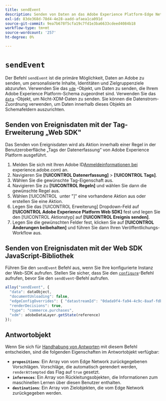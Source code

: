 ```yaml
---
title: sendEvent
description: Senden von Daten an das Adobe Experience Platform-Edge Network.
exl-id: 83de368d-78d4-4e28-aadd-afaea1ca091d
source-git-commit: 9ea7b678f5cfa19c7fd1e3ba6633cdeed4084b18
workflow-type: tm+mt
source-wordcount: '257'
ht-degree: 0%

---
```


# `sendEvent`

Der Befehl `sendEvent` ist die primäre Möglichkeit, Daten an Adobe zu senden, um personalisierte Inhalte, Identitäten und Zielgruppenziele abzurufen. Verwenden Sie das [`xdm`](xdm.md) -Objekt, um Daten zu senden, die Ihrem Adobe Experience Platform-Schema zugeordnet sind. Verwenden Sie das [`data`](data.md) -Objekt, um Nicht-XDM-Daten zu senden. Sie können die Datenstrom-Zuordnung verwenden, um Daten innerhalb dieses Objekts an Schemafeldern auszurichten.

## Senden von Ereignisdaten mit der Tag-Erweiterung „Web SDK&quot;

Das Senden von Ereignisdaten wird als Aktion innerhalb einer Regel in der Benutzeroberfläche „Tags der Datenerfassung“ von Adobe Experience Platform ausgeführt.

1. Melden Sie sich mit Ihren Adobe ID[Anmeldeinformationen bei ](https://experience.adobe.com)experience.adobe.com) an.
1. Navigieren Sie **[!UICONTROL Datenerfassung]** > **[!UICONTROL Tags]**.
1. Wählen Sie die gewünschte Tag-Eigenschaft aus.
1. Navigieren Sie zu **[!UICONTROL Regeln]** und wählen Sie dann die gewünschte Regel aus.
1. Wählen [!UICONTROL &#x200B; unter &quot;]&quot; eine vorhandene Aktion aus oder erstellen Sie eine Aktion.
1. Legen Sie das [!UICONTROL Erweiterung] Dropdown-Feld auf **[!UICONTROL Adobe Experience Platform Web SDK]** fest und legen Sie den [!UICONTROL Aktionstyp] auf **[!UICONTROL Ereignis senden]**.
1. Legen Sie die gewünschten Felder fest, klicken Sie auf **[!UICONTROL Änderungen beibehalten]** und führen Sie dann Ihren Veröffentlichungs-Workflow aus.

## Senden von Ereignisdaten mit der Web SDK JavaScript-Bibliothek

Führen Sie den `sendEvent` Befehl aus, wenn Sie Ihre konfigurierte Instanz der Web-SDK aufrufen. Stellen Sie sicher, dass Sie den [`configure`](../configure/overview.md)-Befehl aufrufen, bevor Sie den `sendEvent`-Befehl aufrufen.

```js
alloy("sendEvent", {
  "data": dataObject,
  "documentUnloading": false,
  "edgeConfigOverrides": { "datastreamId": "0dada9f4-fa94-4c9c-8aaf-fdbac6c56287" },
  "renderDecisions": true,
  "type": "commerce.purchases",
  "xdm": adobeDataLayer.getState(reference)
});
```

## Antwortobjekt

Wenn Sie sich für [Handhabung von Antworten](../command-responses.md) mit diesem Befehl entscheiden, sind die folgenden Eigenschaften im Antwortobjekt verfügbar:

* **`propositions`**: Ein Array von vom Edge Network zurückgegebenen Vorschlägen. Vorschläge, die automatisch gerendert werden, `renderAttempted` das Flag auf `true` gesetzt.
* **`inferences`**: Ein Array von Rückleitungsobjekten, die Informationen zum maschinellen Lernen über diesen Benutzer enthalten.
* **`destinations`**: Ein Array von Zielobjekten, die vom Edge Network zurückgegeben werden.

